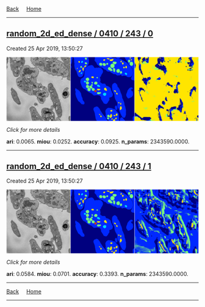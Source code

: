 
[Back](..)&nbsp;&nbsp;&nbsp;&nbsp;&nbsp;[Home](https://leapmanlab.github.io/snapshots)

---

<div class="summary"><a href="0"><h2>random_2d_ed_dense / 0410 / 243 / 0</h2></a><p>Created 25 Apr 2019, 13:50:27
</p><a href="0"><img src="0/media/summary.png" align="center"></a><p>
<i>Click for more details</i>
</p></div>

**ari**: 0.0065. **miou**: 0.0252. **accuracy**: 0.0925. **n_params**: 2343590.0000. 

---

<div class="summary"><a href="1"><h2>random_2d_ed_dense / 0410 / 243 / 1</h2></a><p>Created 25 Apr 2019, 13:50:27
</p><a href="1"><img src="1/media/summary.png" align="center"></a><p>
<i>Click for more details</i>
</p></div>

**ari**: 0.0584. **miou**: 0.0701. **accuracy**: 0.3393. **n_params**: 2343590.0000. 

---

[Back](..)&nbsp;&nbsp;&nbsp;&nbsp;&nbsp;[Home](https://leapmanlab.github.io/snapshots)

---